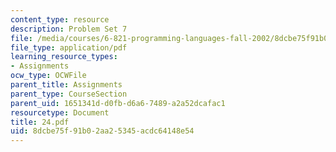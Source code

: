 ```yaml
---
content_type: resource
description: Problem Set 7
file: /media/courses/6-821-programming-languages-fall-2002/8dcbe75f91b02aa25345acdc64148e54_24.pdf
file_type: application/pdf
learning_resource_types:
- Assignments
ocw_type: OCWFile
parent_title: Assignments
parent_type: CourseSection
parent_uid: 1651341d-d0fb-d6a6-7489-a2a52dcafac1
resourcetype: Document
title: 24.pdf
uid: 8dcbe75f-91b0-2aa2-5345-acdc64148e54
---
```

